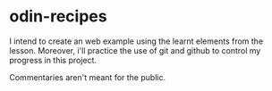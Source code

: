 # odin-recipes
I intend to create an web example using the learnt elements from the lesson. Moreover, i'll practice the use of git and github to control my progress in this project.

Commentaries aren't meant for the public.